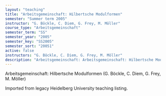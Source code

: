 ```yaml
---
layout: "teaching"
title: "Arbeitsgemeinschaft: Hilbertsche Modulformen"
semester: "Summer term 2005"
instructor: "G. Böckle, C. Diem, G. Frey, M. Möller"
course_type: "Arbeitsgemeinschaft"
semester_term: "SS"
semester_year: "2005"
semester_key: "SS2005"
semester_sort: "20051"
active: false
instructors: "G. Böckle, C. Diem, G. Frey, M. Möller"
description: "Arbeitsgemeinschaft: Arbeitsgemeinschaft: Hilbertsche Modulformen"
---
```


Arbeitsgemeinschaft: Hilbertsche Modulformen (G. Böckle, C. Diem, G. Frey, M. Möller)

Imported from legacy Heidelberg University teaching listing.